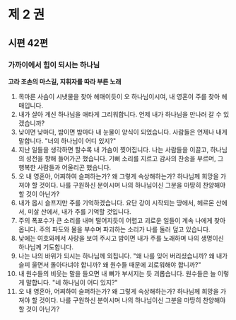 # 제 2 권
## 시편 42편

### 가까이에서 힘이 되시는 하나님
**고라 조손의 마스길, 지휘자를 따라 부른 노래**
1. 목마른 사슴이 시냇물을 찾아 헤매이듯이 오 하나님이시여, 내 영혼이 주를 찾아 헤매입니다.
2. 내가 살아 계신 하나님을 애타게 그리워합니다. 언제 내가 하나님을 만나러 갈 수 있겠습니까?
3. 낮이면 낮마다, 밤이면 밤마다 내 눈물이 양식이 되었습니다. 사람들은 언제나 내게 말합니다. "너의 하나님이 어디 있지?"
4. 지난 일들을 생각하면 할수록 내 가슴이 찢어집니다. 나는 사람들을 이끌고, 하나님의 성전을 향해 들어가곤 했습니다. 기뻐 소리를 지르고 감사의 찬송을 부르며, 그 행복한 사람들과 어울리곤 했습니다.
5. 오 내 영혼아, 어찌하여 슬퍼하는가? 왜 그렇게 속상해하는가? 하나님께 희망을 가져야 할 것이다. 나를 구원하신 분이시며 나의 하나님이신 그분을 마땅히 찬양해야 할 것이 아닌가?
6. 내가 몹시 슬프지만 주를 기억하겠습니다. 요단 강이 시작되는 땅에서, 헤르몬 산에서, 미살 산에서, 내가 주를 기억할 것입니다.
7. 주의 폭포수가 큰 소리를 내며 떨어지듯이 어렵고 괴로운 일들이 계속 나에게 찾아옵니다. 주의 파도와 물을 부수며 파괴하는 소리가 나를 둘러 덮고 있습니다.
8. 낮에는 여호와께서 사랑을 보여 주시고 밤이면 내가 주를 노래하며 나의 생명이신 하나님께 기도합니다.
9. 나는 나의 바위가 되시는 하나님께 외칩니다. "왜 나를 잊어 버리셨습니까? 왜 내가 슬피 울면서 돌아다녀야 합니까? 왜 원수들 때문에 괴로워해야 합니까?"
10. 내 원수들의 비웃는 말을 들으면 내 뼈가 부서지는 듯 괴롭습니다. 원수들은 늘 이렇게 말합니다. "네 하나님이 어디 있지?"
11. 오 내 영혼아, 어찌하여 슬퍼하는가? 왜 그렇게 속상해하는가? 하나님께 희망을 가져야 할 것이다. 나를 구원하신 분이시며 나의 하나님이신 그분을 마땅히 찬양해야 할 것이 아닌가?